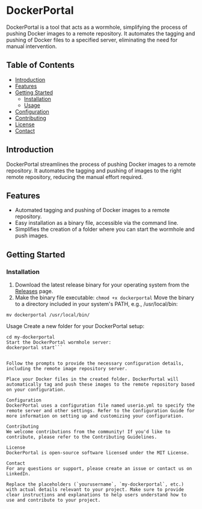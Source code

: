# DockerPortal

DockerPortal is a tool that acts as a wormhole, simplifying the process of pushing Docker images to a remote repository. It automates the tagging and pushing of Docker files to a specified server, eliminating the need for manual intervention.

## Table of Contents

- [Introduction](#introduction)
- [Features](#features)
- [Getting Started](#getting-started)
  - [Installation](#installation)
  - [Usage](#usage)
- [Configuration](#configuration)
- [Contributing](#contributing)
- [License](#license)
- [Contact](#contact)

## Introduction

DockerPortal streamlines the process of pushing Docker images to a remote repository. It automates the tagging and pushing of images to the right remote repository, reducing the manual effort required.

## Features

- Automated tagging and pushing of Docker images to a remote repository.
- Easy installation as a binary file, accessible via the command line.
- Simplifies the creation of a folder where you can start the wormhole and push images.

## Getting Started

### Installation

1. Download the latest release binary for your operating system from the [Releases](https://github.com/yourusername/dockerportal/releases) page.
2. Make the binary file executable:
  ```chmod +x dockerportal```
Move the binary to a directory included in your system's PATH, e.g., /usr/local/bin:

```mv dockerportal /usr/local/bin/```


Usage
Create a new folder for your DockerPortal setup:

```mkdir my-dockerportal
cd my-dockerportal
Start the DockerPortal wormhole server:
dockerportal start```


Follow the prompts to provide the necessary configuration details, including the remote image repository server.

Place your Docker files in the created folder. DockerPortal will automatically tag and push these images to the remote repository based on your configuration.

Configuration
DockerPortal uses a configuration file named userio.yml to specify the remote server and other settings. Refer to the Configuration Guide for more information on setting up and customizing your configuration.

Contributing
We welcome contributions from the community! If you'd like to contribute, please refer to the Contributing Guidelines.

License
DockerPortal is open-source software licensed under the MIT License.

Contact
For any questions or support, please create an issue or contact us on LinkedIn.

Replace the placeholders (`yourusername`, `my-dockerportal`, etc.) with actual details relevant to your project. Make sure to provide clear instructions and explanations to help users understand how to use and contribute to your project.